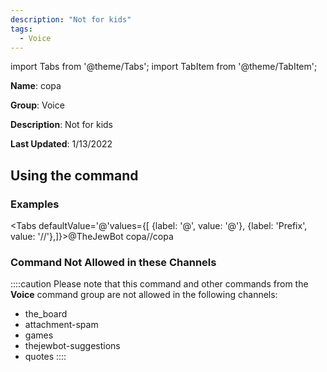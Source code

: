 ```yaml
---
description: "Not for kids"
tags:
  - Voice
---
```

import Tabs from '@theme/Tabs';
import TabItem from '@theme/TabItem';

**Name**: copa

**Group**: Voice

**Description**: Not for kids

**Last Updated**: 1/13/2022

## Using the command

### Examples
<Tabs defaultValue='@'values={[ {label: '@', value: '@'}, {label: 'Prefix', value: '//'},]}><TabItem value='@'>@TheJewBot copa</TabItem><TabItem value='//'>//copa</TabItem></Tabs>

### Command Not Allowed in these Channels
::::caution Please note that this command and other commands from the **Voice** command group are not allowed in the following channels:
- the_board
- attachment-spam
- games
- thejewbot-suggestions
- quotes
::::